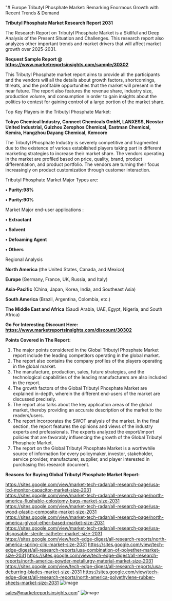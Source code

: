 "# Europe Tributyl Phosphate Market: Remarking Enormous Growth with Recent Trends & Demand

<strong>Tributyl Phosphate Market Research Report 2031</strong>

The Research Report on Tributyl Phosphate Market is a Skillful and Deep Analysis of the Present Situation and Challenges. This research report also analyzes other important trends and market drivers that will affect market growth over 2025-2031.

<strong>Request Sample Report @ <a href=https://www.marketreportsinsights.com/sample/30302>https://www.marketreportsinsights.com/sample/30302</a></strong>

This Tributyl Phosphate market report aims to provide all the participants and the vendors will all the details about growth factors, shortcomings, threats, and the profitable opportunities that the market will present in the near future. The report also features the revenue share, industry size, production volume, and consumption in order to gain insights about the politics to contest for gaining control of a large portion of the market share.

Top Key Players in the Tributyl Phosphate Market:

<strong>Tokyo Chemical Industry, Connect Chemicals GmbH, LANXESS, Neostar United Industrial, Guizhou Zerophos Chemical, Eastman Chemical, Kemira, Hangzhou Dayang Chemical, Kemcore</strong>

The Tributyl Phosphate Industry is severely competitive and fragmented due to the existence of various established players taking part in different marketing strategies to increase their market share. The vendors operating in the market are profiled based on price, quality, brand, product differentiation, and product portfolio. The vendors are turning their focus increasingly on product customization through customer interaction.

Tributyl Phosphate Market Major Types are:

<strong>• Purity:98%

• Purity:90%</strong>

Market Major end-user applications :

<strong>• Extractant

• Solvent

• Defoaming Agent

• Others</strong>

Regional Analysis

</u><strong><b>North America</b></strong> (the United States, Canada, and Mexico)

<strong><b>Europe </b></strong>(Germany, France, UK, Russia, and Italy)

<strong><b>Asia-Pacific</b></strong> (China, Japan, Korea, India, and Southeast Asia)

<strong><b>South America</b></strong> (Brazil, Argentina, Colombia, etc.)

<strong><b>The Middle East and Africa</b></strong> (Saudi Arabia, UAE, Egypt, Nigeria, and South Africa)

<strong>Go For Interesting Discount Here: <a href=https://www.marketreportsinsights.com/discount/30302>https://www.marketreportsinsights.com/discount/30302</a></strong>

<strong>Points Covered in The Report:</strong>
<ol>
  <li>The major points considered in the Global Tributyl Phosphate Market report include the leading competitors operating in the global market.</li>
  <li>The report also contains the company profiles of the players operating in the global market.</li>
  <li>The manufacture, production, sales, future strategies, and the technological capabilities of the leading manufacturers are also included in the report.</li>
  <li>The growth factors of the Global Tributyl Phosphate Market are explained in-depth, wherein the different end-users of the market are discussed precisely.</li>
  <li>The report also talks about the key application areas of the global market, thereby providing an accurate description of the market to the readers/users.</li>
  <li>The report incorporates the SWOT analysis of the market. In the final section, the report features the opinions and views of the industry experts and professionals. The experts analyzed the export/import policies that are favorably influencing the growth of the Global Tributyl Phosphate Market.</li>
  <li>The report on the Global Tributyl Phosphate Market is a worthwhile source of information for every policymaker, investor, stakeholder, service provider, manufacturer, supplier, and player interested in purchasing this research document.</li>
</ol>
<strong>Reasons for Buying Global Tributyl Phosphate Market Report:</strong>

<a href=https://sites.google.com/view/market-tech-radar/all-research-page/usa-lcd-monitor-capacitor-market-size-2031>https://sites.google.com/view/market-tech-radar/all-research-page/usa-lcd-monitor-capacitor-market-size-2031</a>
<a href=https://sites.google.com/view/market-tech-radar/all-research-page/north-america-flushable-colostomy-bags-market-size-2031>https://sites.google.com/view/market-tech-radar/all-research-page/north-america-flushable-colostomy-bags-market-size-2031</a>
<a href=https://sites.google.com/view/market-tech-radar/all-research-page/usa-wood-plastic-composite-market-size-2031>https://sites.google.com/view/market-tech-radar/all-research-page/usa-wood-plastic-composite-market-size-2031</a>
<a href=https://sites.google.com/view/market-tech-radar/all-research-page/north-america-glycol-ether-based-market-size-2031>https://sites.google.com/view/market-tech-radar/all-research-page/north-america-glycol-ether-based-market-size-2031</a>
<a href=https://sites.google.com/view/market-tech-radar/all-research-page/usa-disposable-sterile-catheter-market-size-2031>https://sites.google.com/view/market-tech-radar/all-research-page/usa-disposable-sterile-catheter-market-size-2031</a>
<a href=https://sites.google.com/view/tech-edge-digest/all-research-reports/north-america-spring-clip-market-size-2031>https://sites.google.com/view/tech-edge-digest/all-research-reports/north-america-spring-clip-market-size-2031</a>
<a href=https://sites.google.com/view/tech-edge-digest/all-research-reports/usa-combination-of-polyether-market-size-2031>https://sites.google.com/view/tech-edge-digest/all-research-reports/usa-combination-of-polyether-market-size-2031</a>
<a href=https://sites.google.com/view/tech-edge-digest/all-research-reports/north-america-powder-metallurgy-material-market-size-2031>https://sites.google.com/view/tech-edge-digest/all-research-reports/north-america-powder-metallurgy-material-market-size-2031</a>
<a href=https://sites.google.com/view/tech-edge-digest/all-research-reports/usa-deburring-blades-market-size-2031>https://sites.google.com/view/tech-edge-digest/all-research-reports/usa-deburring-blades-market-size-2031</a>
<a href=https://sites.google.com/view/tech-edge-digest/all-research-reports/north-america-polyethylene-rubber-sheets-market-size-2031>https://sites.google.com/view/tech-edge-digest/all-research-reports/north-america-polyethylene-rubber-sheets-market-size-2031</a>
![image](https://github.com/user-attachments/assets/a5a5c264-f52e-4828-b395-cdb65827a943)


sales@marketreportsinsights.com"
![image](https://github.com/user-attachments/assets/595216e6-6d23-410e-b192-8200857a10bc)
